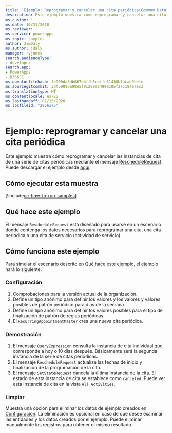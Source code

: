 ```yaml
---
title: 'Ejemplo: Reprogramar y cancelar una cita periódica(Common Data Service) | Microsoft Docs'
description: Este ejemplo muestra cómo reprogramar y cancelar una cita periódica.
ms.custom: ''
ms.date: 10/31/2018
ms.reviewer: ''
ms.service: powerapps
ms.topic: samples
author: JimDaly
ms.author: jdaly
manager: ryjones
search.audienceType:
- developer
search.app:
- PowerApps
- D365CE
ms.openlocfilehash: fe900da6db667d4ffb5ceffc61430b7acab9befe
ms.sourcegitcommit: 3bf59896a98e5f01289a2489e185f27518aeaec3
ms.translationtype: HT
ms.contentlocale: es-ES
ms.lasthandoff: 01/15/2020
ms.locfileid: "2956175"
---
```

# <a name="sample-reschedule-and-cancel-a-recurring-appointment"></a>Ejemplo: reprogramar y cancelar una cita periódica

<!-- https://docs.microsoft.com/dynamics365/customer-engagement/developer/sample-reschedule-cancel-recurring-appointment -->

Este ejemplo muestra cómo reprogramar y cancelar las instancias de cita de una serie de citas periódicas mediante el mensaje [RescheduleRequest](https://docs.microsoft.com/dotnet/api/microsoft.crm.sdk.messages.reschedulerequest?view=dynamics-general-ce-9). Puede descargar el ejemplo desde [aquí](https://github.com/Microsoft/PowerApps-Samples/tree/master/cds/orgsvc/C%23/RecurringAppointment).

## <a name="how-to-run-this-sample"></a>Cómo ejecutar esta muestra

[!include[cc-how-to-run-samples](../../includes/cc-how-to-run-samples.md)]

## <a name="what-this-sample-does"></a>Qué hace este ejemplo

El mensaje `RescheduleRequest` está diseñado para usarse en un escenario donde contenga los datos necesarios para reprogramar una cita, una cita periódica o una cita de servicio (actividad de servicio).

## <a name="how-this-sample-works"></a>Cómo funciona este ejemplo

Para simular el escenario descrito en [Qué hace este ejemplo](#what-this-sample-does), el ejemplo hará lo siguiente:

### <a name="setup"></a>Configuración

1. Comprobaciones para la versión actual de la organización. 
2. Define un tipo anónimo para definir los valores y los valores y valores posibles de patrón periódico para días de la semana.
3. Define un tipo anónimo para definir los valores posibles para el tipo de finalización de patrón de reglas periódicas.
4. El `RecurringAppointmentMaster` crea una nueva cita periódica.

### <a name="demonstrate"></a>Demostración

1. El mensaje `QueryExpression` consulta la instancia de cita individual que corresponde a hoy o 10 días después. Básicamente será la segunda instancia de la serie de citas periódicas.
2. El mensaje `RescheduleRequest` actualiza las fechas de inicio y finalización de la programación de la cita.
3. El mensaje `SetStateRequest` cancela la última instancia de la cita. El estado de esta instancia de cita se establece como `canceled`. Puede ver esta instancia de cita en la vista `All Activities`.

### <a name="clean-up"></a>Limpiar

Muestra una opción para eliminar los datos de ejemplo creados en [Configuración](#setup). La eliminación es opcional en caso de que desee examinar las entidades y los datos creados por el ejemplo. Puede eliminar manualmente los registros para obtener el mismo resultado.
